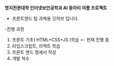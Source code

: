 **명지전문대학 인터넷보안공학과 AI 동아리 여름 프로젝트**
- 프론트엔드 팀 과제용 깃허브 입니다.


-진행 과정
1. 프론트 기초( HTML+CSS+JS )학습 <- 현재 진행 중
2. 타입스크립트, 리액트 학습
3. 프론트 엔드 명세서 작성
4. 개발 착수

